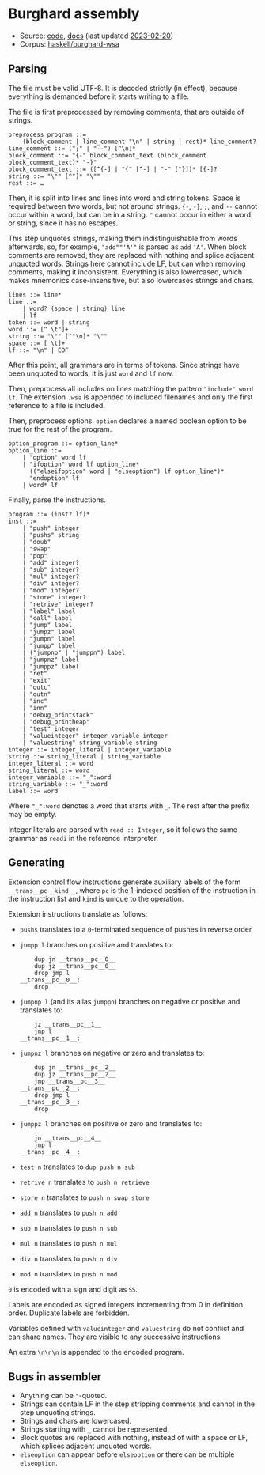 # Burghard assembly

- Source: [code](https://github.com/wspace/burghard-wsa/blob/main/trans.hs),
  [docs](https://github.com/wspace/burghard-wsa/blob/main/intro.md)
  (last updated [2023-02-20](https://github.com/wspace/burghard-wsa/tree/9f463d027f9e59238382adb69a1af9bc294c1f6a))
- Corpus: [haskell/burghard-wsa](https://github.com/wspace/corpus/blob/main/haskell/burghard-wsa/project.json)

## Parsing

The file must be valid UTF-8. It is decoded strictly (in effect), because
everything is demanded before it starts writing to a file.

The file is first preprocessed by removing comments, that are outside of
strings.

```bnf
preprocess_program ::=
    (block_comment | line_comment "\n" | string | rest)* line_comment?
line_comment ::= (";" | "--") [^\n]*
block_comment ::= "{-" block_comment_text (block_comment block_comment_text)* "-}"
block_comment_text ::= ([^{-] | "{" [^-] | "-" [^}])* [{-]?
string ::= "\"" [^"]* "\""
rest ::= …
```

Then, it is split into lines and lines into word and string tokens. Space is
required between two words, but not around strings. `{-`, `-}`, `;`, and `--`
cannot occur within a word, but can be in a string. `"` cannot occur in either a
word or string, since it has no escapes.

This step unquotes strings, making them indistinguishable from words afterwards,
so, for example, `"add""'A'"` is parsed as `add` `'A'`. When block comments are
removed, they are replaced with nothing and splice adjacent unquoted words.
Strings here cannot include LF, but can when removing comments, making it
inconsistent. Everything is also lowercased, which makes mnemonics
case-insensitive, but also lowercases strings and chars.

```bnf
lines ::= line*
line ::=
    | word? (space | string) line
    | lf
token ::= word | string
word ::= [^ \t"]+
string ::= "\"" [^"\n]* "\""
space ::= [ \t]+
lf ::= "\n" | EOF
```

After this point, all grammars are in terms of tokens. Since strings have been
unquoted to words, it is just `word` and `lf` now.

Then, preprocess all includes on lines matching the pattern
`"include" word lf`. The extension `.wsa` is appended to included filenames and
only the first reference to a file is included.

Then, preprocess options. `option` declares a named boolean option to be true
for the rest of the program.

```bnf
option_program ::= option_line*
option_line ::=
    | "option" word lf
    | "ifoption" word lf option_line*
      (("elseifoption" word | "elseoption") lf option_line*)*
      "endoption" lf
    | word* lf
```

Finally, parse the instructions.

```bnf
program ::= (inst? lf)*
inst ::=
    | "push" integer
    | "pushs" string
    | "doub"
    | "swap"
    | "pop"
    | "add" integer?
    | "sub" integer?
    | "mul" integer?
    | "div" integer?
    | "mod" integer?
    | "store" integer?
    | "retrive" integer?
    | "label" label
    | "call" label
    | "jump" label
    | "jumpz" label
    | "jumpn" label
    | "jumpp" label
    | ("jumpnp" | "jumppn") label
    | "jumpnz" label
    | "jumppz" label
    | "ret"
    | "exit"
    | "outc"
    | "outn"
    | "inc"
    | "inn"
    | "debug_printstack"
    | "debug_printheap"
    | "test" integer
    | "valueinteger" integer_variable integer
    | "valuestring" string_variable string
integer ::= integer_literal | integer_variable
string ::= string_literal | string_variable
integer_literal ::= word
string_literal ::= word
integer_variable ::= "_":word
string_variable ::= "_":word
label ::= word
```

Where `"_":word` denotes a word that starts with `_`. The rest after the prefix
may be empty.

Integer literals are parsed with `read :: Integer`, so it follows the same
grammar as `readi` in the reference interpreter.

## Generating

Extension control flow instructions generate auxiliary labels of the form
`__trans__pc__kind__`, where `pc` is the 1-indexed position of the instruction
in the instruction list and `kind` is unique to the operation.

Extension instructions translate as follows:

- `pushs` translates to a `0`-terminated sequence of pushes in reverse order
- `jumpp l` branches on positive and translates to:

  ```wsa
      dup jn __trans__pc__0__
      dup jz __trans__pc__0__
      drop jmp l
  __trans__pc__0__:
      drop
  ```

- `jumpnp l` (and its alias `jumppn`) branches on negative or positive and
  translates to:

  ```wsa
      jz __trans__pc__1__
      jmp l
  __trans__pc__1__:
  ```

- `jumpnz l` branches on negative or zero and translates to:

  ```wsa
      dup jn __trans__pc__2__
      dup jz __trans__pc__2__
      jmp __trans__pc__3__
  __trans__pc__2__:
      drop jmp l
  __trans__pc__3__:
      drop
  ```

- `jumppz l` branches on positive or zero and translates to:

  ```wsa
      jn __trans__pc__4__
      jmp l
  __trans__pc__4__:
  ```

- `test n` translates to `dup push n sub`
- `retrive n` translates to `push n retrieve`
- `store n` translates to `push n swap store`
- `add n` translates to `push n add`
- `sub n` translates to `push n sub`
- `mul n` translates to `push n mul`
- `div n` translates to `push n div`
- `mod n` translates to `push n mod`

`0` is encoded with a sign and digit as `SS`.

Labels are encoded as signed integers incrementing from 0 in definition order.
Duplicate labels are forbidden.

Variables defined with `valueinteger` and `valuestring` do not conflict and can
share names. They are visible to any successive instructions.

An extra `\n\n\n` is appended to the encoded program.

## Bugs in assembler

- Anything can be `"`-quoted.
- Strings can contain LF in the step stripping comments and cannot in the step
  unquoting strings.
- Strings and chars are lowercased.
- Strings starting with `_` cannot be represented.
- Block quotes are replaced with nothing, instead of with a space or LF, which
  splices adjacent unquoted words.
- `elseoption` can appear before `elseoption` or there can be multiple
  `elseoption`.
